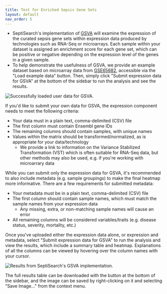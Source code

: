 ```yaml
---
title: Test for Enriched Sepsis Gene Sets
layout: default
nav_order: 5
---
```


- SeptiSearch's implementation of [GSVA](https://github.com/rcastelo/GSVA) will
  examine the expression of the curated sepsis gene sets within expression data
  produced by technologies such as RNA-Seq or microarrays. Each sample within
  your dataset is assigned an enrichment score for each gene set, which can be
  positive or negative depending on the expression level of the genes in a
  given sample.
- To help demonstrate the usefulness of GSVA, we provide an example dataset
  based on microarray data from [GSE65682](https://www.ncbi.nlm.nih.gov/geo/query/acc.cgi?acc=GSE65682),
  accessible via the "Load example data" button. Then, simply click "Submit 
  expression data for GSVA" at the bottom of the sidebar to run the analysis and
  see the results.

![Successfully loaded user data for GSVA.](../../assets/images/t7.png)

If you'd like to submit your own data for GSVA, the expression component needs
to meet the following criteria:

- Your data must in a plain text, comma-delimited (CSV) file
- The first column must contain Ensembl gene IDs
- The remaining columns should contain samples, with unique names
- Values within the matrix should be transformed/normalized, as is appropriate
  for your data/technology
	- We provide a link to information on the Variance
	Stabilized Transformation (VST) which is often suitable for RNA-Seq data, but
	other methods may also be used, e.g. if you're working with microarrary data

While you can submit only the expression data for GSVA, it's recommended to also
include metadata (e.g. sample groupings) to make the final heatmap more
informative. There are a few requirements for submitted metadata:

- Your metadata must be in a plain text, comma-delimited (CSV) file
- The first column should contain sample names, which must match the sample
  names from your expression data
	- Any missing, extra, or non-matching sample names will cause an error
- All remaining columns will be considered variables/traits (e.g. disease 
  status, severity, mortality, etc.)

Once you've uploaded either the expression data alone, or expression and
metadata, select "Submit expression data for GSVA" to run the analysis and view
the results, which include a summary table and heatmap. Explanations of all the
columns can be viewed by hovering over the column names with your cursor.

![Results from SeptiSearch's GSVA implementation.](../../assets/images/t8.png)

The full results table can be downloaded with the button at the bottom of the
sidebar, and the image can be saved by right-clicking on it and selecting "Save
Image..." from the context menu.
